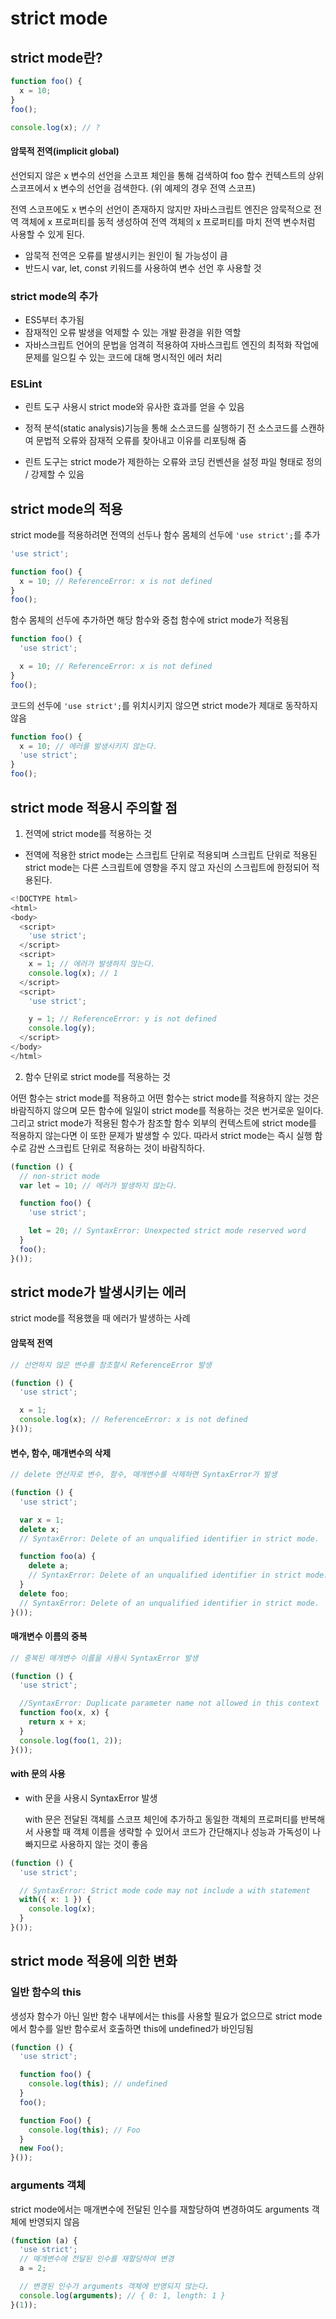 # strict mode

## strict mode란?

```javascript
function foo() {
  x = 10;
}
foo();

console.log(x); // ?
```

#### 암묵적 전역(implicit global)

선언되지 않은 x 변수의 선언을 스코프 체인을 통해 검색하여 foo 함수 컨텍스트의 상위 스코프에서 x 변수의 선언을 검색한다. (위 예제의 경우 전역 스코프)

전역 스코프에도 x 변수의 선언이 존재하지 않지만 자바스크립트 엔진은 암묵적으로 전역 객체에 x 프로퍼티를 동적 생성하여 전역 객체의 x 프로퍼티를 마치 전역 변수처럼 사용할 수 있게 된다. 



- 암묵적 전역은 오류를 발생시키는 원인이 될 가능성이 큼
- 반드시 var, let, const 키워드를 사용하여 변수 선언 후 사용할 것



### strict mode의 추가

- ES5부터 추가됨
- 잠재적인 오류 발생을 억제할 수 있는 개발 환경을 위한 역할
- 자바스크립트 언어의 문법을 엄격히 적용하여 자바스크립트 엔진의 최적화 작업에 문제를 일으킬 수 있는 코드에 대해 명시적인 에러 처리



### ESLint

- 린트 도구 사용시 strict mode와 유사한 효과를 얻을 수 있음
- 정적 분석(static analysis)기능을 통해 소스코드를 실행하기 전 소스코드를 스캔하여 문법적 오류와 잠재적 오류를 찾아내고 이유를 리포팅해 줌

- 린트 도구는 strict mode가 제한하는 오류와 코딩 컨벤션을 설정 파일 형태로 정의 / 강제할 수 있음





##  strict mode의 적용

strict mode를 적용하려면 전역의 선두나 함수 몸체의 선두에 `'use strict';`를 추가

```javascript
'use strict';

function foo() {
  x = 10; // ReferenceError: x is not defined
}
foo();
```

함수 몸체의 선두에 추가하면 해당 함수와 중첩 함수에 strict mode가 적용됨

```javascript
function foo() {
  'use strict';

  x = 10; // ReferenceError: x is not defined
}
foo();
```

코드의 선두에 `'use strict';`를 위치시키지 않으면 strict mode가 제대로 동작하지 않음

```javascript
function foo() {
  x = 10; // 에러를 발생시키지 않는다.
  'use strict';
}
foo();
```



## strict mode 적용시 주의할 점

1. 전역에 strict mode를 적용하는 것

- 전역에 적용한 strict mode는 스크립트 단위로 적용되며 스크립트 단위로 적용된 strict mode는 다른 스크립트에 영향을 주지 않고 자신의 스크립트에 한정되어 적용된다.

```javascript
<!DOCTYPE html>
<html>
<body>
  <script>
    'use strict';
  </script>
  <script>
    x = 1; // 에러가 발생하지 않는다.
    console.log(x); // 1
  </script>
  <script>
    'use strict';

    y = 1; // ReferenceError: y is not defined
    console.log(y);
  </script>
</body>
</html>
```



2. 함수 단위로 strict mode를 적용하는 것

어떤 함수는 strict mode를 적용하고 어떤 함수는 strict mode를 적용하지 않는 것은 바람직하지 않으며 모든 함수에 일일이 strict mode를 적용하는 것은 번거로운 일이다. 그리고 strict mode가 적용된 함수가 참조할 함수 외부의 컨텍스트에 strict mode를 적용하지 않는다면 이 또한 문제가 발생할 수 있다. 따라서 strict mode는 즉시 실행 함수로 감싼 스크립트 단위로 적용하는 것이 바람직하다.

```javascript
(function () {
  // non-strict mode
  var lеt = 10; // 에러가 발생하지 않는다.

  function foo() {
    'use strict';

    let = 20; // SyntaxError: Unexpected strict mode reserved word
  }
  foo();
}());
```





## strict mode가 발생시키는 에러

strict mode를 적용했을 때 에러가 발생하는 사례



#### 암묵적 전역

```javascript
// 선언하지 않은 변수를 참조할시 ReferenceError 발생

(function () {
  'use strict';

  x = 1;
  console.log(x); // ReferenceError: x is not defined
}());
```



#### 변수, 함수, 매개변수의 삭제

```javascript
// delete 연산자로 변수, 함수, 매개변수를 삭제하면 SyntaxError가 발생

(function () {
  'use strict';

  var x = 1;
  delete x;
  // SyntaxError: Delete of an unqualified identifier in strict mode.

  function foo(a) {
    delete a;
    // SyntaxError: Delete of an unqualified identifier in strict mode.
  }
  delete foo;
  // SyntaxError: Delete of an unqualified identifier in strict mode.
}());
```



#### 매개변수 이름의 중복

```javascript
// 중복된 매개변수 이름을 사용시 SyntaxError 발생

(function () {
  'use strict';

  //SyntaxError: Duplicate parameter name not allowed in this context
  function foo(x, x) {
    return x + x;
  }
  console.log(foo(1, 2));
}());
```



#### with 문의 사용

- with 문을 사용시 SyntaxError 발생

  with 문은 전달된 객체를 스코프 체인에 추가하고 동일한 객체의 프로퍼티를 반복해서 사용할 때 객체 이름을 생략할 수 있어서 코드가 간단해지나 성능과 가독성이 나빠지므로 사용하지 않는 것이 좋음

```javascript
(function () {
  'use strict';

  // SyntaxError: Strict mode code may not include a with statement
  with({ x: 1 }) {
    console.log(x);
  }
}());
```





## strict mode 적용에 의한 변화

### 일반 함수의 this

 생성자 함수가 아닌 일반 함수 내부에서는 this를 사용할 필요가 없으므로 strict mode에서 함수를 일반 함수로서 호출하면 this에 undefined가 바인딩됨

```javascript
(function () {
  'use strict';

  function foo() {
    console.log(this); // undefined
  }
  foo();

  function Foo() {
    console.log(this); // Foo
  }
  new Foo();
}());
```



### arguments 객체

strict mode에서는 매개변수에 전달된 인수를 재할당하여 변경하여도 arguments 객체에 반영되지 않음

```javascript
(function (a) {
  'use strict';
  // 매개변수에 전달된 인수를 재할당하여 변경
  a = 2;

  // 변경된 인수가 arguments 객체에 반영되지 않는다.
  console.log(arguments); // { 0: 1, length: 1 }
}(1));
```

